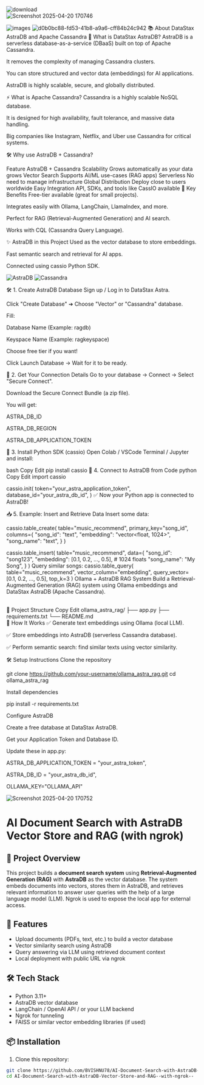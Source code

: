 ![download](https://github.com/user-attachments/assets/2d396860-6e9d-456a-86b2-2afc611c8b81)  
![Screenshot 2025-04-20 170746](https://github.com/user-attachments/assets/dbc20496-67be-47b8-9a24-06a9871a01e5)

![images](https://github.com/user-attachments/assets/53eb4059-f148-4be0-8cc0-6f6626c9f0bf)
![d0b0bc88-fd53-41b8-a9a6-cff84b24c942](https://github.com/user-attachments/assets/e5f084de-4b76-4197-8cdd-73d528f98f4d)
📚 About DataStax AstraDB and Apache Cassandra
🚀 What is DataStax AstraDB?
AstraDB is a serverless database-as-a-service (DBaaS) built on top of Apache Cassandra.

It removes the complexity of managing Cassandra clusters.

You can store structured and vector data (embeddings) for AI applications.

AstraDB is highly scalable, secure, and globally distributed.

⚡ What is Apache Cassandra?
Cassandra is a highly scalable NoSQL database.

It is designed for high availability, fault tolerance, and massive data handling.

Big companies like Instagram, Netflix, and Uber use Cassandra for critical systems.

🛠️ Why use AstraDB + Cassandra?

Feature	AstraDB + Cassandra
Scalability	Grows automatically as your data grows
Vector Search	Supports AI/ML use-cases (RAG apps)
Serverless	No need to manage infrastructure
Global Distribution	Deploy close to users worldwide
Easy Integration	API, SDKs, and tools like CassIO available
🎯 Key Benefits
Free-tier available (great for small projects).

Integrates easily with Ollama, LangChain, LlamaIndex, and more.

Perfect for RAG (Retrieval-Augmented Generation) and AI search.

Works with CQL (Cassandra Query Language).

✨ AstraDB in this Project
Used as the vector database to store embeddings.

Fast semantic search and retrieval for AI apps.

Connected using cassio Python SDK.

![AstraDB](https://img.shields.io/badge/Powered%20By-DataStax%20Astra-blue)
![Cassandra](https://img.shields.io/badge/Database-Cassandra-orange)

🛠 1. Create AstraDB Database
Sign up / Log in to DataStax Astra.

Click "Create Database" ➔ Choose "Vector" or "Cassandra" database.

Fill:

Database Name (Example: ragdb)

Keyspace Name (Example: ragkeyspace)

Choose free tier if you want!

Click Launch Database → Wait for it to be ready.

🔐 2. Get Your Connection Details
Go to your database → Connect → Select "Secure Connect".

Download the Secure Connect Bundle (a zip file).

You will get:

ASTRA_DB_ID

ASTRA_DB_REGION

ASTRA_DB_APPLICATION_TOKEN

🐍 3. Install Python SDK (cassio)
Open Colab / VSCode Terminal / Jupyter and install:

bash
Copy
Edit
pip install cassio
🔗 4. Connect to AstraDB from Code
python
Copy
Edit
import cassio

cassio.init(
    token="your_astra_application_token",
    database_id="your_astra_db_id",
)
✅ Now your Python app is connected to AstraDB!

📥 5. Example: Insert and Retrieve Data
Insert some data:


cassio.table_create(
    table="music_recommend",
    primary_key="song_id",
    columns={
        "song_id": "text",
        "embedding": "vector<float, 1024>",
        "song_name": "text",
    }
)

cassio.table_insert(
    table="music_recommend",
    data={
        "song_id": "song123",
        "embedding": [0.1, 0.2, ..., 0.5],  # 1024 floats
        "song_name": "My Song",
    }
)
Query similar songs:
cassio.table_query(
    table="music_recommend",
    vector_column="embedding",
    query_vector=[0.1, 0.2, ..., 0.5],
    top_k=3
)
Ollama + AstraDB RAG System
Build a Retrieval-Augmented Generation (RAG) system using Ollama embeddings and DataStax AstraDB (Apache Cassandra).

<br>
🧩 Project Structure
Copy
Edit
ollama_astra_rag/
├── app.py
├── requirements.txt
└── README.md
<br>
🚀 How It Works
✅ Generate text embeddings using Ollama (local LLM).

✅ Store embeddings into AstraDB (serverless Cassandra database).

✅ Perform semantic search: find similar texts using vector similarity.


🛠️ Setup Instructions
Clone the repository


git clone https://github.com/your-username/ollama_astra_rag.git
cd ollama_astra_rag

Install dependencies


pip install -r requirements.txt

Configure AstraDB

Create a free database at DataStax AstraDB.

Get your Application Token and Database ID.

Update these in app.py:


ASTRA_DB_APPLICATION_TOKEN = "your_astra_token",

ASTRA_DB_ID = "your_astra_db_id",

OLLAMA_KEY="OLLAMA_API"

![Screenshot 2025-04-20 170752](https://github.com/user-attachments/assets/830b5224-8dfd-4cd0-a839-560be82aefd9)


# AI Document Search with AstraDB Vector Store and RAG (with ngrok)

## 🧠 Project Overview

This project builds a **document search system** using **Retrieval-Augmented Generation (RAG)** with **AstraDB** as the vector database. The system embeds documents into vectors, stores them in AstraDB, and retrieves relevant information to answer user queries with the help of a large language model (LLM). Ngrok is used to expose the local app for external access.

## 🚀 Features

- Upload documents (PDFs, text, etc.) to build a vector database  
- Vector similarity search using AstraDB  
- Query answering via LLM using retrieved document context  
- Local deployment with public URL via ngrok

## 🛠️ Tech Stack

- Python 3.11+  
- AstraDB vector database  
- LangChain / OpenAI API / or your LLM backend  
- Ngrok for tunneling  
- FAISS or similar vector embedding libraries (if used)

## 📦 Installation

1. Clone this repository:

```bash
git clone https://github.com/BVISHNU78/AI-Document-Search-with-AstraDB-Vector-Store-and-RAG--with-ngrok--
cd AI-Document-Search-with-AstraDB-Vector-Store-and-RAG--with-ngrok--
